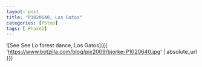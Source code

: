 ```yaml
---
layout: post
title: "P1020640, Los Gatos"
categories: [fStop]
tags: [_Phase2]
---
```



![See See Lo forest dance, Los Gatos]({{ 'https://www.botzilla.com/blog/pix2009/bjorke-P1020640.jpg' | absolute_url }})


